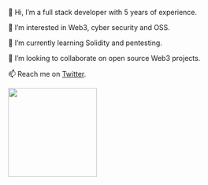 👋 Hi, I’m a full stack developer with 5 years of experience.

👀 I’m interested in Web3, cyber security and OSS.

🌱 I’m currently learning Solidity and pentesting.

💞️ I’m looking to collaborate on open source Web3 projects.

📫 Reach me on [Twitter](https://twitter.com/huxwell_).


<p>
    <img
        height="180em"
        src="https://github-readme-stats.vercel.app/api?username=Cali93&show_icons=true&hide_border=true&theme=tokyonight"
    />
</p>

